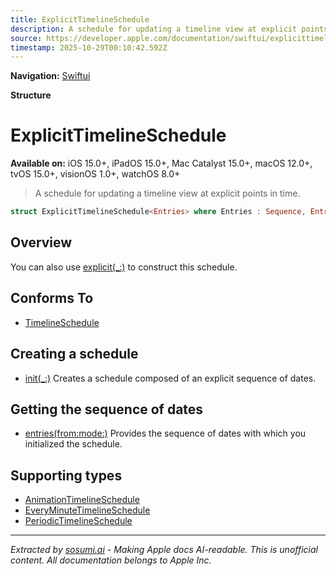 ```yaml
---
title: ExplicitTimelineSchedule
description: A schedule for updating a timeline view at explicit points in time.
source: https://developer.apple.com/documentation/swiftui/explicittimelineschedule
timestamp: 2025-10-29T00:10:42.592Z
---
```


**Navigation:** [Swiftui](/documentation/swiftui)

**Structure**

# ExplicitTimelineSchedule

**Available on:** iOS 15.0+, iPadOS 15.0+, Mac Catalyst 15.0+, macOS 12.0+, tvOS 15.0+, visionOS 1.0+, watchOS 8.0+

> A schedule for updating a timeline view at explicit points in time.

```swift
struct ExplicitTimelineSchedule<Entries> where Entries : Sequence, Entries.Element == Date
```

## Overview

You can also use [explicit(_:)](/documentation/swiftui/timelineschedule/explicit(_:)) to construct this schedule.

## Conforms To

- [TimelineSchedule](/documentation/swiftui/timelineschedule)

## Creating a schedule

- [init(_:)](/documentation/swiftui/explicittimelineschedule/init(_:)) Creates a schedule composed of an explicit sequence of dates.

## Getting the sequence of dates

- [entries(from:mode:)](/documentation/swiftui/explicittimelineschedule/entries(from:mode:)) Provides the sequence of dates with which you initialized the schedule.

## Supporting types

- [AnimationTimelineSchedule](/documentation/swiftui/animationtimelineschedule)
- [EveryMinuteTimelineSchedule](/documentation/swiftui/everyminutetimelineschedule)
- [PeriodicTimelineSchedule](/documentation/swiftui/periodictimelineschedule)

---

*Extracted by [sosumi.ai](https://sosumi.ai) - Making Apple docs AI-readable.*
*This is unofficial content. All documentation belongs to Apple Inc.*
